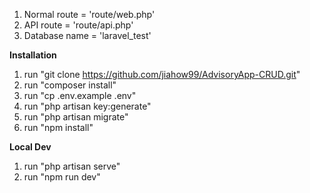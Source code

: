1. Normal route = 'route/web.php'
2. API route = 'route/api.php'
3. Database name = 'laravel_test'


**Installation**
1. run "git clone https://github.com/jiahow99/AdvisoryApp-CRUD.git"
2. run "composer install"
3. run "cp .env.example .env"
4. run "php artisan key:generate"
5. run "php artisan migrate"
6. run "npm install"


**Local Dev**
1. run "php artisan serve"
2. run "npm run dev"

